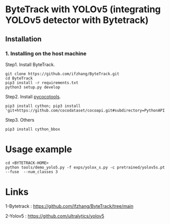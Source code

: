 # ByteTrack with YOLOv5 (integrating YOLOv5 detector with Bytetrack)

## Installation
### 1. Installing on the host machine
Step1. Install ByteTrack.
```shell
git clone https://github.com/ifzhang/ByteTrack.git
cd ByteTrack
pip3 install -r requirements.txt
python3 setup.py develop
```

Step2. Install [pycocotools](https://github.com/cocodataset/cocoapi).

```shell
pip3 install cython; pip3 install 'git+https://github.com/cocodataset/cocoapi.git#subdirectory=PythonAPI'
```

Step3. Others
```shell
pip3 install cython_bbox
```


# Usage example 
```shell
cd <BYTETRACK-HOME>
python tools/demo_yolo5.py -f exps/yolox_s.py -c pretrained/yolov5s.pt --fuse  --num_classes 3
```


# Links 

1-Bytetrack : https://github.com/ifzhang/ByteTrack/tree/main

2-Yolov5 : https://github.com/ultralytics/yolov5
